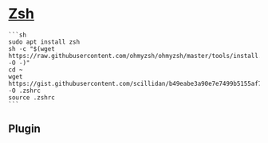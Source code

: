# [Zsh](https://www.zsh.org/)

````{tab} Ubuntu 22 ARM
```sh
sudo apt install zsh
sh -c "$(wget https://raw.githubusercontent.com/ohmyzsh/ohmyzsh/master/tools/install.sh -O -)"
cd ~
wget https://gist.githubusercontent.com/scillidan/b49eabe3a90e7e7499b5155af7f36480/raw/1ad03938633a16651b311e4a6108ed40152110f8/.zshrc_mini -O .zshrc
source .zshrc
```
````

## Plugin

```{include} bin/zsh/minimal.md
```
```{include} bin/zsh/zenquotes.md
```
```{include} bin/zsh/zsh-abbr.md
```
```{include} bin/zsh/zsh-help.md
```
```{include} bin/zsh/zsh-nvm-auto-use.md
```
```{include} bin/zsh/zsh-nvm-pnpm-auto-switch.md
```
```{include} bin/zsh/zsh-proxy.md
```
```{include} bin/zsh/zsh-smart-files.md
```
```{include} bin/zsh/zsh-ssh.md
```